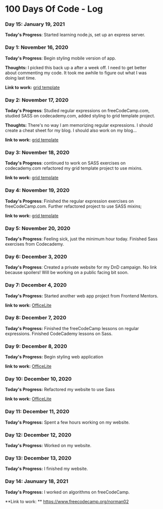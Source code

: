# 100 Days Of Code - Log

### Day 15: January 19, 2021

**Today's Progress**: Started learning node.js, set up an express server.

### Day 1: November 16, 2020

**Today's Progress**: Begin styling mobile version of app.

**Thoughts:** I picked this back up a after a week off. I need to get better about commenting my code. It took me awhile to figure out what I was doing last time. 

**Link to work:** [grid template](https://testimonials-grid-git-norman.norman02.vercel.app/)


### Day 2: November 17, 2020

**Today's Progress**: Studied regular expressions on freeCodeCamp.com, studied SASS on codecademy.com, added styling to grid template project.

**Thoughts:** There's no way I am memorizing regular expressions. I should create a cheat sheet for my blog. I should also work on my blog...

**link to work:** [grid template](https://github.com/norman02/testimonials-grid.git)


### Day 3: November 18, 2020

**Today's Progress**: continued to work on SASS exercises on codecademy.com refactored my grid template project to use mixins.

**link to work:** [grid template](https://github.com/norman02/testimonials-grid.git)

### Day 4: November 19, 2020

**Today's Progress**: Finished the regular expression exercises on freeCodeCamp.com. Further refactored project to use SASS mixins;

**link to work:** [grid template](https://github.com/norman02/testimonials-grid.git)

### Day 5: November 20, 2020


**Today's Progress**: Feeling sick, just the minimum hour today. Finished Sass exercises from Codecademy.


### Day 6: December 3, 2020

**Today's Progress**: Created a private website for my DnD campaign. No link because spoilers! Will be working on a public facing bit soon.

### Day 7: December 4, 2020 

**Today's Progress:** Started another web app project from Frontend Mentors.

**link to work:** [OfficeLite](https://github.com/norman02/Officlite-coming-soon.git)

### Day 8: December 7, 2020

**Today's Progress:** Finished the freeCodeCamp lessons on regular expressions. Finished CodeCademy lessons on Sass.


### Day 9: December 8, 2020

**Today's Progress:** Begin styling web application

**link to work:** [OfficeLite](https://github.com/norman02/Officlite-coming-soon.git)


### Day 10: December 10, 2020

**Today's Progress:** Refactored my website to use Sass 

**link to work:** [OfficeLite](https://github.com/norman02/Officlite-coming-soon.git)

### Day 11: December 11, 2020

**Today's Progress:** Spent a few hours working on my website.

### Day 12: December 12, 2020

**Today's Progress:** Worked on my website.

### Day 13: December 13, 2020

**Today's Progress:** I finished my website.

### Day 14: Jaunuary 18, 2021

**Today's Progress:** I worked on algorithms on freeCodeCamp.

**Link to work: ** https://www.freecodecamp.org/norman02
